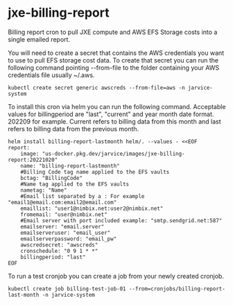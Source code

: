 # jxe-billing-report
Billing report cron to pull JXE compute and AWS EFS Storage costs into a single emailed report.


You will need to create a secret that contains the AWS credentials you want to use to pull EFS storage cost data.
To create that secret you can run the following command pointing  --from-file to the folder containing your AWS credentials file usually ~/.aws.

<pre><code>kubectl create secret generic awscreds --from-file=aws -n jarvice-system</pre></code>

To install this cron via helm you can run the following command. Acceptable values for billingperiod are "last", "current" and year month date format. 202209 for example. Current refers to billing data from this month and last refers to billing data from the previous month.

```
helm install billing-report-lastmonth helm/. --values - <<EOF
report:
    image: "us-docker.pkg.dev/jarvice/images/jxe-billing-report:20221020"
    name: "billing-report-lastmonth"
    #Billing Code tag name applied to the EFS vaults
    bctag: "BillingCode"
    #Name tag applied to the EFS vaults
    nametag: "Name"
    #Email list separated by a : For example "email1@email.com:email2@email.com"
    emaillist: "user1@nimbix.net:user2@nimbix.net"
    fromemail: "user@nimbix.net"
    #Email server with port included example: "smtp.sendgrid.net:587"
    emailserver: "email.server"
    emailserveruser: "email_user"
    emailserverpassword: "email_pw"
    awscredsecret: "awscreds"
    cronschedule: "0 9 1 * *"
    billingperiod: "last"
EOF 
```

To run a test cronjob you can create a job from your newly created cronjob.
```
kubectl create job billing-test-job-01 --from=cronjobs/billing-report-last-month -n jarvice-system
```
